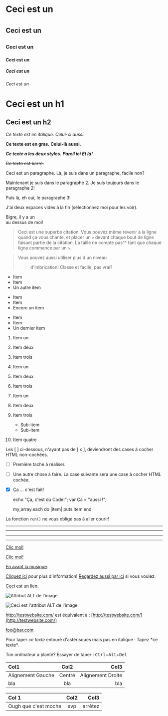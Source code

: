
<!-- Ce qui veut dire que vous pouvez utiliser des balises HTML dans un fichier
Markdown, comme la balise commentaire dans laquelle nous sommes à présent, car
celle-ci ne sera pas affectée par l'analyseur syntaxique du Markdown.
Toutefois, si vous voulez créer une balise HTML dans un fichier Markdown,
vous ne pourrez pas utiliser du Markdown à l'intérieur de cette derniere. -->

# Ceci est un <h1>
## Ceci est un <h2>
### Ceci est un <h3>
#### Ceci est un <h4>
##### Ceci est un <h5>
###### Ceci est un <h6>

Ceci est un h1
=============

Ceci est un h2
-------------

*Ce texte est en italique.*
_Celui-ci aussi._

**Ce texte est en gras.**
__Celui-là aussi.__

***Ce texte a les deux styles.***
**_Pareil ici_**
*__Et là!__*

~~Ce texte est barré.~~

Ceci est un paragraphe. Là, je suis dans un paragraphe, facile non?

Maintenant je suis dans le paragraphe 2.
Je suis toujours dans le paragraphe 2!


Puis là, eh oui, le paragraphe 3!

J'ai deux espaces vides à la fin (sélectionnez moi pour les voir).  

Bigre, il y a un <br /> au dessus de moi!

> Ceci est une superbe citation. Vous pouvez même
> revenir à la ligne quand ça vous chante, et placer un `>`
> devant chaque bout de ligne faisant partie
> de la citation.
> La taille ne compte pas^^ tant que chaque ligne commence par un `>`.

> Vous pouvez aussi utiliser plus d'un niveau
>> d'imbrication!
> Classe et facile, pas vrai?

* Item
* Item
* Un autre item

+ Item
+ Item
+ Encore un item

- Item
- Item
- Un dernier item

1. Item un
2. Item deux
3. Item trois

1. Item un
1. Item deux
1. Item trois

1. Item un
2. Item deux
3. Item trois
   * Sub-item
   * Sub-item
4. Item quatre

Les [ ] ci-dessous, n'ayant pas de [ x ], deviendront des cases à cocher HTML
non-cochées.
- [ ] Première tache à réaliser.
- [ ] Une autre chose à faire.
La case suivante sera une case à cocher HTML cochée.
- [x] Ça ... c'est fait!

    echo "Ça, c'est du Code!";
    var Ça = "aussi !";

    my_array.each do |item|
      puts item
    end

La fonction `run()` ne vous oblige pas à aller courir!



***
---
- - -
****************

[Clic moi!](http://test.com/)

[Clic moi!](http://test.com/ "Lien vers Test.com")

[En avant la musique](/music/).

[Cliquez ici][link1] pour plus d'information!
[Regardez aussi par ici][foobar] si vous voulez.

[link1]: http://test.com/ "Cool!"
[foobar]: http://foobar.biz/ "Génial!"

[Ceci][] est un lien.

[Ceci]:http://ceciestunlien.com/

![Attribut ALT de l'image](http://imgur.com/monimage.jpg "Titre optionnel")

![Ceci est l'attribut ALT de l'image][monimage]

[monimage]: relative/urls/cool/image.jpg "si vous voulez un titre, c'est ici."

<http://testwebsite.com/> est équivalent à :
[http://testwebsite.com/](http://testwebsite.com/)

<foo@bar.com>

Pour taper *ce texte* entouré d'astérisques mais pas en italique :
Tapez \*ce texte\*.

Ton ordinateur a planté? Essayer de taper :
<kbd>Ctrl</kbd>+<kbd>Alt</kbd>+<kbd>Del</kbd>

| Col1              | Col2     | Col3              |
| :---------------- | :------: | ----------------: |
| Alignement Gauche | Centré   | Alignement Droite |
| bla               | bla      | bla               |

Col 1 | Col2 | Col3
:-- | :-: | --:
Ough que c'est moche | svp | arrêtez

